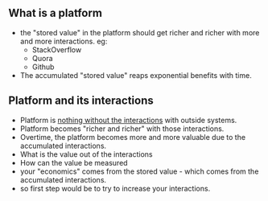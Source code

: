 ## What is a platform
- the "stored value" in the platform should get richer and richer with more and more interactions.
eg: 
    - StackOverflow
    - Quora
    - Github
- The accumulated "stored value" reaps exponential benefits with time.




## Platform and its interactions
- Platform is <u>nothing without the interactions</u> with outside systems.
- Platform becomes "richer and richer" with those interactions.
- Overtime, the platform becomes more and more valuable due to the accumulated interactions.
- What is the value out of the interactions
- How can the value be measured
- your "economics" comes from the stored value - which comes from the accumulated interactions.
- so first step would be to try to increase your interactions.






